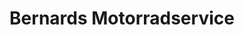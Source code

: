 ---
title: "Bernards Motorradservice"
url: /blankenfelde-mahlow/bernards-motorradservice/
shop: Motorrad
---